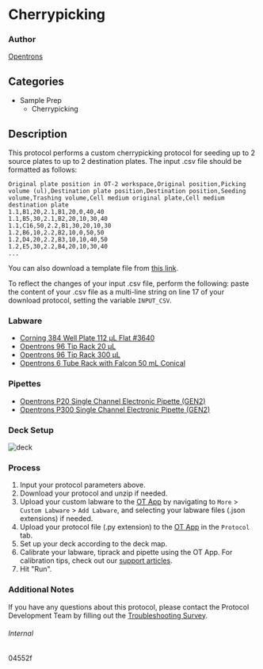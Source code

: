 # Cherrypicking


### Author
[Opentrons](https://opentrons.com/)




## Categories
* Sample Prep
	* Cherrypicking


## Description
This protocol performs a custom cherrypicking protocol for seeding up to 2 source plates to up to 2 destination plates. The input .csv file should be formatted as follows:

```
Original plate position in OT-2 workspace,Original position,Picking volume (ul),Destination plate position,Destination position,Seeding volume,Trashing volume,Cell medium original plate,Cell medium destination plate
1.1,B1,20,2.1,B1,20,0,40,40
1.1,B5,30,2.1,B2,20,10,30,40
1.1,C16,50,2.2,B1,30,20,10,30
1.2,B6,10,2.2,B2,10,0,50,50
1.2,D4,20,2.2,B3,10,10,40,50
1.2,E5,30,2.2,B4,20,10,30,40
...
```

You can also download a template file from [this link](https://opentrons-protocol-library-website.s3.amazonaws.com/custom-README-images/04552f/ex.csv).

To reflect the changes of your input .csv file, perform the following: paste the content of your .csv file as a multi-line string on line 17 of your download protocol, setting the variable `INPUT_CSV`.

### Labware
* [Corning 384 Well Plate 112 µL Flat #3640](https://ecatalog.corning.com/life-sciences/b2c/US/en/Microplates/Assay-Microplates/384-Well-Microplates/Corning%C2%AE-384-well-Clear-Polystyrene-Microplates/p/corning384WellClearPolystyreneMicroplates)
* [Opentrons 96 Tip Rack 20 µL](https://shop.opentrons.com/collections/opentrons-tips/products/opentrons-10ul-tips)
* [Opentrons 96 Tip Rack 300 µL](https://shop.opentrons.com/collections/opentrons-tips/products/opentrons-300ul-tips)
* [Opentrons 6 Tube Rack with Falcon 50 mL Conical](https://shop.opentrons.com/collections/opentrons-tips/products/tube-rack-set-1)


### Pipettes
* [Opentrons P20 Single Channel Electronic Pipette (GEN2)](https://shop.opentrons.com/single-channel-electronic-pipette-p20/)
* [Opentrons P300 Single Channel Electronic Pipette (GEN2)](https://shop.opentrons.com/single-channel-electronic-pipette-p20/)


### Deck Setup
![deck](https://opentrons-protocol-library-website.s3.amazonaws.com/custom-README-images/04552f/deck.png)


### Process
1. Input your protocol parameters above.
2. Download your protocol and unzip if needed.
3. Upload your custom labware to the [OT App](https://opentrons.com/ot-app) by navigating to `More` > `Custom Labware` > `Add Labware`, and selecting your labware files (.json extensions) if needed.
4. Upload your protocol file (.py extension) to the [OT App](https://opentrons.com/ot-app) in the `Protocol` tab.
5. Set up your deck according to the deck map.
6. Calibrate your labware, tiprack and pipette using the OT App. For calibration tips, check out our [support articles](https://support.opentrons.com/en/collections/1559720-guide-for-getting-started-with-the-ot-2).
7. Hit "Run".


### Additional Notes
If you have any questions about this protocol, please contact the Protocol Development Team by filling out the [Troubleshooting Survey](https://protocol-troubleshooting.paperform.co/).


###### Internal
04552f
